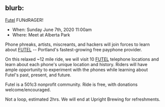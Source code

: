 
blurb:
---

[Futel](https://futel.net) FUNdRAGER!

* When: Sunday June 7th, 2020 11:00am
* Where: Meet at Alberta Park

Phone phreaks, artists, miscreants, and hackers will join forces 
to learn about [FUTEL](https://futel.net) -- Portland's fastest-growing
free payphone provider.

On this relaxed ~12 mile ride, we will visit 10 [FUTEL](https://futel.net) 
telephone locations and learn about each phone's unique location and history.
Riders will have ample opportunity to experiment with the phones while learning
about Futel's past, present, and future.

Futel is a 501c3 nonprofit community.
Ride is free, with donations welcome/encouraged.

Not a loop, estimated 2hrs. We will end at Upright Brewing for refreshments.
